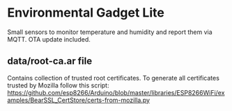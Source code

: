 # Environmental Gadget Lite

Small sensors to monitor temperature and humidity and report them via MQTT. OTA update included.

## data/root-ca.ar file

Contains collection of trusted root certificates. To generate all certificates trusted by Mozilla follow this script: https://github.com/esp8266/Arduino/blob/master/libraries/ESP8266WiFi/examples/BearSSL_CertStore/certs-from-mozilla.py
